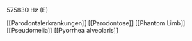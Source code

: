 575830 Hz (E)

[[Parodontalerkrankungen]]
[[Parodontose]]
[[Phantom Limb]]
[[Pseudomelia]]
[[Pyorrhea alveolaris]]
